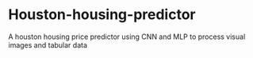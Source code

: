 # Houston-housing-predictor
A houston housing price predictor using CNN and MLP to process visual images and tabular data
